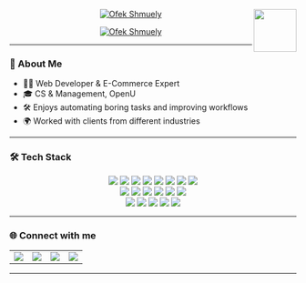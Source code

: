 <p align="center">
  <a href="https://github.com/ofekshmuely/my-avatar">
    <img src="https://i.ibb.co/tpmrdT2W/Ofek-shmuely-5-6-2025.png" alt="Ofek Shmuely">
  </a>
  <img align='right' src='https://user-images.githubusercontent.com/5713670/87202985-820dcb80-c2b6-11ea-9f56-7ec461c497c3.gif' width='75'>
</p>

<p align="center">
  <a href="https://github.com/ofekshmuely/my-avatar">
    <img src="https://pbs.twimg.com/profile_banners/876106701895847936/1594601562/1500x500" alt="Ofek Shmuely">
  </a>
</p>

---

### 🚀 About Me

- 👨‍💻 Web Developer & E-Commerce Expert  
- 🎓 CS & Management, OpenU  
- 🛠 Enjoys automating boring tasks and improving workflows  
- 🌍 Worked with clients from different industries

---

### 🛠 Tech Stack

<p align="center">
  <img src="https://img.shields.io/badge/HTML5-E34F26?style=for-the-badge&logo=html5&logoColor=white" />
  <img src="https://img.shields.io/badge/CSS3-1572B6?style=for-the-badge&logo=css3&logoColor=white" />
  <img src="https://img.shields.io/badge/JavaScript-F7DF1E?style=for-the-badge&logo=javascript&logoColor=black" />
  <img src="https://img.shields.io/badge/React-61DAFB?style=for-the-badge&logo=react&logoColor=black" />
  <img src="https://img.shields.io/badge/Next.js-000000?style=for-the-badge&logo=next.js&logoColor=white" />
  <img src="https://img.shields.io/badge/Vue.js-4FC08D?style=for-the-badge&logo=vue.js&logoColor=white" />
  <img src="https://img.shields.io/badge/Tailwind-06B6D4?style=for-the-badge&logo=tailwindcss&logoColor=white" />
  <img src="https://img.shields.io/badge/Liquid-FF5700?style=for-the-badge&logo=shopify&logoColor=white" />
  <br>
  <img src="https://img.shields.io/badge/Node.js-339933?style=for-the-badge&logo=nodedotjs&logoColor=white" />
  <img src="https://img.shields.io/badge/Python-3776AB?style=for-the-badge&logo=python&logoColor=white" />
  <img src="https://img.shields.io/badge/PHP-777BB4?style=for-the-badge&logo=php&logoColor=white" />
  <img src="https://img.shields.io/badge/MongoDB-47A248?style=for-the-badge&logo=mongodb&logoColor=white" />
  <img src="https://img.shields.io/badge/MySQL-4479A1?style=for-the-badge&logo=mysql&logoColor=white" />
  <img src="https://img.shields.io/badge/Firebase-FFCA28?style=for-the-badge&logo=firebase&logoColor=black" />
  <br>
  <img src="https://img.shields.io/badge/Cypress-17202C?style=for-the-badge&logo=cypress&logoColor=white" />
  <img src="https://img.shields.io/badge/Postman-FF6C37?style=for-the-badge&logo=postman&logoColor=white" />
  <img src="https://img.shields.io/badge/Jira-0052CC?style=for-the-badge&logo=jira&logoColor=white" />
  <img src="https://img.shields.io/badge/Figma-F24E1E?style=for-the-badge&logo=figma&logoColor=white" />
  <img src="https://img.shields.io/badge/Photoshop-31A8FF?style=for-the-badge&logo=adobephotoshop&logoColor=white" />
</p>

---

### 🌐 Connect with me

<table align="center">
  <tr>
    <td align="center">
      <a href="https://ofekshumuely.com">
        <img src="https://img.shields.io/badge/Website-0A66C2?style=for-the-badge&logo=Google-Chrome&logoColor=white" />
      </a>
    </td>
    <td align="center">
      <a href="https://www.linkedin.com/in/ofeks">
        <img src="https://img.shields.io/badge/LinkedIn-0077B5?style=for-the-badge&logo=Linkedin&logoColor=white" />
      </a>
    </td>
    <td align="center">
      <a href="mailto:hire@ofek.xyz">
        <img src="https://img.shields.io/badge/Email-D14836?style=for-the-badge&logo=Gmail&logoColor=white" />
      </a>
    </td>
    <td align="center">
      <a href="https://github.com/ofekshmuely">
        <img src="https://img.shields.io/badge/GitHub-181717?style=for-the-badge&logo=GitHub&logoColor=white" />
      </a>
    </td>
  </tr>
</table>

---

